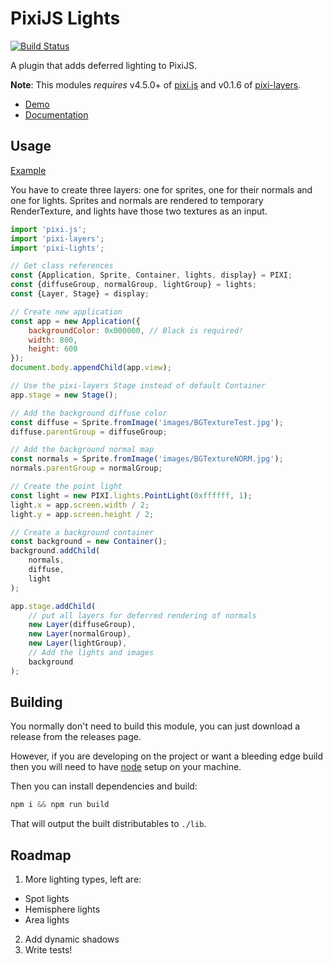# PixiJS Lights

[![Build Status](https://travis-ci.org/pixijs/pixi-lights.svg?branch=master)](https://travis-ci.org/pixijs/pixi-lights)

A plugin that adds deferred lighting to PixiJS.

**Note**: This modules *requires* v4.5.0+ of [pixi.js](https://github.com/pixijs/pixi.js) and v0.1.6 of [pixi-layers](https://github.com/pixijs/pixi-display).

* [Demo](http://pixijs.io/pixi-lights/demo/index.html)
* [Documentation](http://pixijs.io/pixi-lights/docs/index.html)

## Usage

[Example](http://pixijs.io/pixi-lights/demo/usage.html)

You have to create three layers: one for sprites, one for their normals and one for lights. Sprites and normals are rendered to temporary RenderTexture, and lights have those two textures as an input.
 
```js
import 'pixi.js';
import 'pixi-layers';
import 'pixi-lights';

// Get class references
const {Application, Sprite, Container, lights, display} = PIXI;
const {diffuseGroup, normalGroup, lightGroup} = lights;
const {Layer, Stage} = display;

// Create new application
const app = new Application({
    backgroundColor: 0x000000, // Black is required!
    width: 800,
    height: 600
});
document.body.appendChild(app.view);

// Use the pixi-layers Stage instead of default Container
app.stage = new Stage();

// Add the background diffuse color
const diffuse = Sprite.fromImage('images/BGTextureTest.jpg');
diffuse.parentGroup = diffuseGroup;

// Add the background normal map
const normals = Sprite.fromImage('images/BGTextureNORM.jpg');
normals.parentGroup = normalGroup;

// Create the point light
const light = new PIXI.lights.PointLight(0xffffff, 1);
light.x = app.screen.width / 2;
light.y = app.screen.height / 2;

// Create a background container 
const background = new Container();
background.addChild(
    normals,
    diffuse,
    light
);

app.stage.addChild(
    // put all layers for deferred rendering of normals
    new Layer(diffuseGroup),
    new Layer(normalGroup),
    new Layer(lightGroup),
    // Add the lights and images
    background
);
```

## Building

You normally don't need to build this module, you can just download a release from the releases page.

However, if you are developing on the project or want a bleeding edge build then you
will need to have [node][node] setup on your machine.

Then you can install dependencies and build:

```js
npm i && npm run build
```

That will output the built distributables to `./lib`.

[node]:       http://nodejs.org/

## Roadmap

1. More lighting types, left are:
 - Spot lights
 - Hemisphere lights
 - Area lights
2. Add dynamic shadows
3. Write tests!